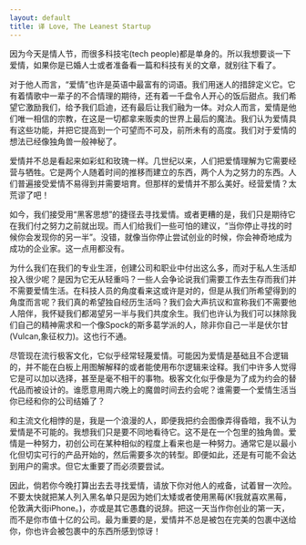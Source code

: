 ```yaml
---
layout: default
title: 译 Love, The Leanest Startup
--- 
```


因为今天是情人节，而很多科技宅(tech people)都是单身的。所以我想要谈一下爱情，如果你是已婚人士或者准备看一篇和科技有关的文章，就别往下看了。

对于他人而言，“爱情”也许是英语中最富有的词语。我们用迷人的措辞定义它。它有着情歌中一辈子的不合情理的期待，还有着一千盘令人开心的饭后甜点。我们希望它激励我们，给予我们启迪，还有最后让我们融为一体。对众人而言，爱情是他们唯一相信的宗教，在这是一切都拿来贩卖的世界上最后的魔法。我们认为爱情具有这些功能，并把它提高到一个可望而不可及，前所未有的高度。我们对于爱情的想法已经像独角兽一般神秘了。

爱情并不总是看起来如彩虹和玫瑰一样。几世纪以来，人们把爱情理解为它需要经营与牺牲。它是两个人随着时间的推移而建立的东西，两个人为之努力的东西。人们普遍接受爱情不易得到并需要培育。但那样的爱情并不那么美好。经营爱情？太荒谬了吧！

如今，我们接受用“黑客思想”的捷径去寻找爱情。或者更糟的是，我们只是期待它在我们付之努力之前就出现。而人们给我们一些可怕的建议，“当你停止寻找的时候你会发现你的另一半”。没错，就像当你停止尝试创业的时候，你会神奇地成为成功的企业家。这一点用都没有。

为什么我们在我们的专业生涯，创建公司和职业中付出这么多，而对于私人生活却投入很少呢？是因为它无从轻重吗？一些人会争论说我们需要工作去生存而我们并不需要爱情生活。在科技人员的角度看来这或许是对的，但是从我们所希望得到的角度而言呢？我们真的希望独自经历生活吗？我们会大声抗议和宣称我们不需要他人陪伴，我怀疑我们都渴望另一半与我们共度余生。我们也许认为我们可以抹除我们自己的精神需求和一个像Spock的斯多葛学派的人，除非你自己一半是伏尔甘(Vulcan,象征权力)。这也行不通。

尽管现在流行极客文化，它似乎经常轻蔑爱情。可能因为爱情是基础且不合逻辑的，并不能在白板上用图解解释的或者能使用布尔逻辑来诠释。我们中许多人觉得它是可以加以选择，甚至是毫不相干的事物。极客文化似乎像是为了成为约会的替代品而被设计的。谁愿意用周六晚上的魔兽时间去约会呢？谁需要一个爱情生活当你已经和你的公司结婚了？

和主流文化相悖的是，我是一个浪漫的人，即便我把约会图像弄得昏暗，我不认为爱情是不可能的。我想我们只是要不同地看待它。这不是在一个包里的独角兽。爱情是一种努力，初创公司在某种相似的程度上看来也是一种努力。通常它是以最小化但切实可行的产品开始的，然后需要多次的转型。即便如此，还是有可能不会达到用户的需求。但它太重要了而必须要尝试。

因此，倘若你今晚打算出去去寻找爱情，请放下你对他人的戒备，试着冒一次险。不要太快就把某人列入黑名单只是因为她们太矮或者使用黑莓(K!我就喜欢黑莓，伦敦满大街iPhone。)，亦或是其它愚蠢的说辞。把这一天当作你创业的第一天，而不是你市值十亿的公司。最为重要的是，爱情并不总是被包在完美的包裹中送给你，你也许会被包裹中的东西所感到惊讶！
